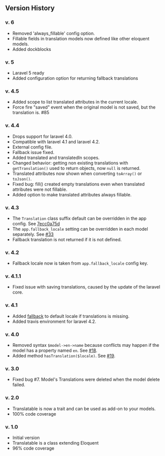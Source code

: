 ## Version History

### v. 6

 * Removed 'always_fillable' config option.
 * Fillable fields in translation models now defined like other eloquent models.
 * Added dockblocks

### v. 5

 * Laravel 5 ready
 * Added configuration option for returning fallback translations

### v. 4.5

 * Added scope to list translated attributes in the current locale.
 * Force fire "saved" event when the original model is not saved, but the translation is. #85

### v. 4.4

 * Drops support for laravel 4.0.
 * Compatible with laravel 4.1 and laravel 4.2.
 * External config file.
 * Fallback issue fixed.
 * Added translated and translatedIn scopes.
 * Changed behavior: getting non existing translations with `getTranslation()` used to return objects, now `null` is returned.
 * Translated attributes now shown when converting `toArray()` or `toJson()`.
 * Fixed bug: fill() created empty translations even when translated attributes were not fillable.
 * Added option to make translated attributes always fillable.

### v. 4.3

* The `Translation` class suffix default can be overridden in the app config. See [7ecc0a75d](https://github.com/dimsav/laravel-translatable/commit/7ecc0a75dfcec58ebf694e0a7feb686294b49847)
* The `app.fallback_locale` setting can be overridden in each model separately. See [#33](https://github.com/dimsav/laravel-translatable/pull/33)
* Fallback translation is not returned if it is not defined.

### v. 4.2

* Fallback locale now is taken from `app.fallback_locale` config key.

### v. 4.1.1

* Fixed issue with saving translations, caused by the update of the laravel core.

### v. 4.1
* Added [fallback](https://github.com/dimsav/laravel-translatable/issues/23) to default locale if translations is missing.
* Added travis environment for laravel 4.2.

### v. 4.0
* Removed syntax `$model->en->name` because conflicts may happen if the model has a property named `en`. See [#18](https://github.com/dimsav/laravel-translatable/issues/18).
* Added method `hasTranslation($locale)`. See [#19](https://github.com/dimsav/laravel-translatable/issues/19).

### v. 3.0
* Fixed bug #7. Model's Translations were deleted when the model delete failed.

### v. 2.0
* Translatable is now a trait and can be used as add-on to your models.
* 100% code coverage

### v. 1.0
* Initial version
* Translatable is a class extending Eloquent
* 96% code coverage
